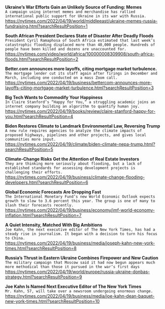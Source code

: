**Ukraine’s War Efforts Gain an Unlikely Source of Funding: Memes**\
`A campaign using internet memes and merchandise has rallied international public support for Ukraine in its war with Russia.`\
https://nytimes.com/2022/04/19/world/middleeast/ukraine-memes-russia-fundraising.html?searchResultPosition=1

**South African President Declares State of Disaster After Deadly Floods**\
`President Cyril Ramaphosa of South Africa estimated that last week’s catastrophic flooding displaced more than 40,000 people. Hundreds of people have been killed and dozens are unaccounted for.`\
https://nytimes.com/video/world/africa/100000008309908/south-africa-floods.html?searchResultPosition=2

**Better.com announces more layoffs, citing mortgage market turbulence.**\
`The mortgage lender cut its staff again after firings in December and March, including one conducted on a mass Zoom call.`\
https://nytimes.com/2022/04/19/business/bettercom-announces-more-layoffs-citing-mortgage-market-turbulence.html?searchResultPosition=3

**Big Tech Wants to Commodify Your Happiness**\
`In Claire Stanford’s “Happy for You,” a struggling academic joins an internet company building an algorithm to quantify human joy.`\
https://nytimes.com/2022/04/19/books/review/claire-stanford-happy-for-you.html?searchResultPosition=4

**Biden Restores Climate to Landmark Environmental Law, Reversing Trump**\
`A new rule requires agencies to analyze the climate impacts of proposed highways, pipelines and other projects, and gives local communities more input.`\
https://nytimes.com/2022/04/19/climate/biden-climate-nepa-trump.html?searchResultPosition=5

**Climate-Change Risks Get the Attention of Real Estate Investors**\
`They are thinking more seriously about flooding, but a lack of established standards for assessing development projects is challenging their efforts.`\
https://nytimes.com/2022/04/19/business/climate-change-flooding-developers.html?searchResultPosition=6

**Global Economic Forecasts Are Dropping Fast**\
`The International Monetary Fund’s new World Economic Outlook expects growth to slow to 3.6 percent this year. The group is one of many to slash their forecasts recently.`\
https://nytimes.com/2022/04/19/business/economy/imf-world-economy-inflation.html?searchResultPosition=7

**A Quiet Intensity, Matched With Big Ambitions**\
`Joe Kahn, the next executive editor of The New York Times, has had a steady rise in journalism. It began with a decision to turn his focus to China.`\
https://nytimes.com/2022/04/19/business/media/joseph-kahn-new-york-times.html?searchResultPosition=8

**Russia’s Thrust in Eastern Ukraine Combines Firepower and New Caution**\
`The military campaign that Moscow said it had now begun appears much more methodical than those it pursued in the war’s first days`\
https://nytimes.com/2022/04/19/world/europe/russia-ukraine-donbas-strategy.html?searchResultPosition=9

**Joe Kahn Is Named Next Executive Editor of The New York Times**\
`Mr. Kahn, 57, will take over a newsroom undergoing enormous change.`\
https://nytimes.com/2022/04/19/business/media/joe-kahn-dean-baquet-new-york-times.html?searchResultPosition=10

